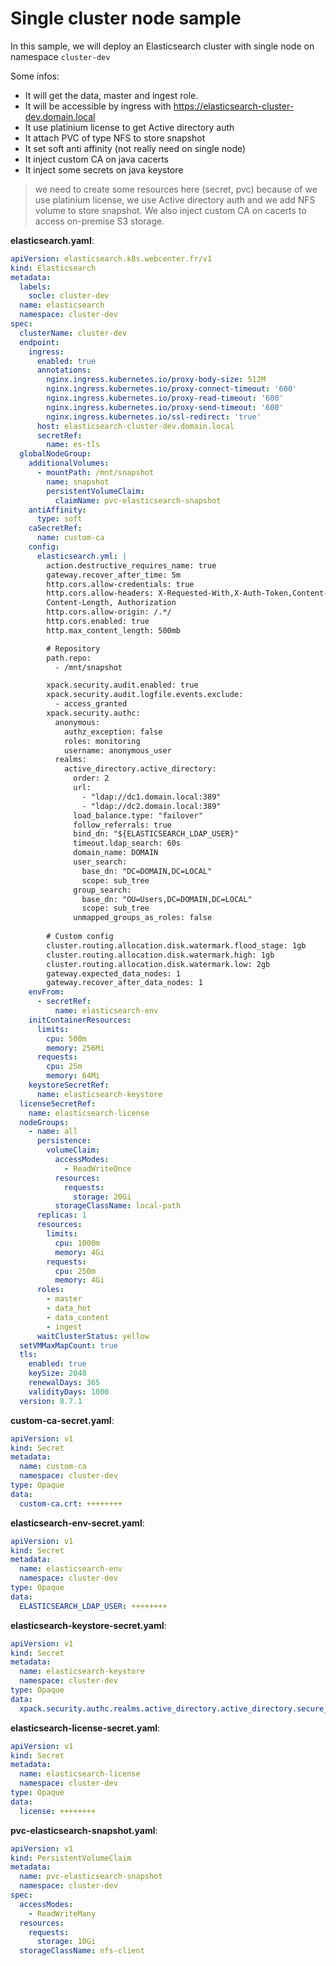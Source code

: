 # Single cluster node sample

In this sample, we will deploy an Elasticsearch cluster with single node on namespace `cluster-dev`

Some infos:
- It will get the data, master and ingest role.
- It will be accessible by ingress with https://elasticsearch-cluster-dev.domain.local
- It use platinium license to get Active directory auth
- It attach PVC of type NFS to store snapshot
- It set soft anti affinity (not really need on single node)
- It inject custom CA on java cacerts
- It inject some secrets on java keystore

> we need to create some resources here (secret, pvc) because of we use platinium license, we use Active directory auth and we add NFS volume to store snapshot. We also inject custom CA on cacerts to access on-premise S3 storage.

**elasticsearch.yaml**:
```yaml
apiVersion: elasticsearch.k8s.webcenter.fr/v1
kind: Elasticsearch
metadata:
  labels:
    socle: cluster-dev
  name: elasticsearch
  namespace: cluster-dev
spec:
  clusterName: cluster-dev
  endpoint:
    ingress:
      enabled: true
      annotations:
        nginx.ingress.kubernetes.io/proxy-body-size: 512M
        nginx.ingress.kubernetes.io/proxy-connect-timeout: '600'
        nginx.ingress.kubernetes.io/proxy-read-timeout: '600'
        nginx.ingress.kubernetes.io/proxy-send-timeout: '600'
        nginx.ingress.kubernetes.io/ssl-redirect: 'true'
      host: elasticsearch-cluster-dev.domain.local
      secretRef:
        name: es-tls
  globalNodeGroup:
    additionalVolumes:
      - mountPath: /mnt/snapshot
        name: snapshot
        persistentVolumeClaim:
          claimName: pvc-elasticsearch-snapshot
    antiAffinity:
      type: soft
    caSecretRef:
      name: custom-ca
    config:
      elasticsearch.yml: |
        action.destructive_requires_name: true
        gateway.recover_after_time: 5m
        http.cors.allow-credentials: true
        http.cors.allow-headers: X-Requested-With,X-Auth-Token,Content-Type,
        Content-Length, Authorization
        http.cors.allow-origin: /.*/
        http.cors.enabled: true
        http.max_content_length: 500mb

        # Repository
        path.repo:
          - /mnt/snapshot

        xpack.security.audit.enabled: true
        xpack.security.audit.logfile.events.exclude:
          - access_granted
        xpack.security.authc:
          anonymous:
            authz_exception: false
            roles: monitoring
            username: anonymous_user
          realms:
            active_directory.active_directory:
              order: 2
              url:
                - "ldap://dc1.domain.local:389"
                - "ldap://dc2.domain.local:389"
              load_balance.type: "failover"
              follow_referrals: true
              bind_dn: "${ELASTICSEARCH_LDAP_USER}"
              timeout.ldap_search: 60s
              domain_name: DOMAIN
              user_search:
                base_dn: "DC=DOMAIN,DC=LOCAL"
                scope: sub_tree
              group_search:
                base_dn: "OU=Users,DC=DOMAIN,DC=LOCAL"
                scope: sub_tree
              unmapped_groups_as_roles: false
        
        # Custom config
        cluster.routing.allocation.disk.watermark.flood_stage: 1gb
        cluster.routing.allocation.disk.watermark.high: 1gb
        cluster.routing.allocation.disk.watermark.low: 2gb
        gateway.expected_data_nodes: 1
        gateway.recover_after_data_nodes: 1
    envFrom:
      - secretRef:
          name: elasticsearch-env
    initContainerResources:
      limits:
        cpu: 500m
        memory: 256Mi
      requests:
        cpu: 25m
        memory: 64Mi
    keystoreSecretRef:
      name: elasticsearch-keystore
  licenseSecretRef:
    name: elasticsearch-license
  nodeGroups:
    - name: all
      persistence:
        volumeClaim:
          accessModes:
            - ReadWriteOnce
          resources:
            requests:
              storage: 20Gi
          storageClassName: local-path
      replicas: 1
      resources:
        limits:
          cpu: 1000m
          memory: 4Gi
        requests:
          cpu: 250m
          memory: 4Gi
      roles:
        - master
        - data_hot
        - data_content
        - ingest
      waitClusterStatus: yellow
  setVMMaxMapCount: true
  tls:
    enabled: true
    keySize: 2048
    renewalDays: 365
    validityDays: 1000
  version: 8.7.1
```

**custom-ca-secret.yaml**:
```yaml
apiVersion: v1
kind: Secret
metadata:
  name: custom-ca
  namespace: cluster-dev
type: Opaque
data:
  custom-ca.crt: ++++++++
```

**elasticsearch-env-secret.yaml**:
```yaml
apiVersion: v1
kind: Secret
metadata:
  name: elasticsearch-env
  namespace: cluster-dev
type: Opaque
data:
  ELASTICSEARCH_LDAP_USER: ++++++++
```

**elasticsearch-keystore-secret.yaml**:
```yaml
apiVersion: v1
kind: Secret
metadata:
  name: elasticsearch-keystore
  namespace: cluster-dev
type: Opaque
data:
  xpack.security.authc.realms.active_directory.active_directory.secure_bind_password: ++++++++
```

**elasticsearch-license-secret.yaml**:
```yaml
apiVersion: v1
kind: Secret
metadata:
  name: elasticsearch-license
  namespace: cluster-dev
type: Opaque
data:
  license: ++++++++
```

**pvc-elasticsearch-snapshot.yaml**:
```yaml
apiVersion: v1
kind: PersistentVolumeClaim
metadata:
  name: pvc-elasticsearch-snapshot
  namespace: cluster-dev
spec:
  accessModes:
    - ReadWriteMany
  resources:
    requests:
      storage: 10Gi
  storageClassName: nfs-client
```